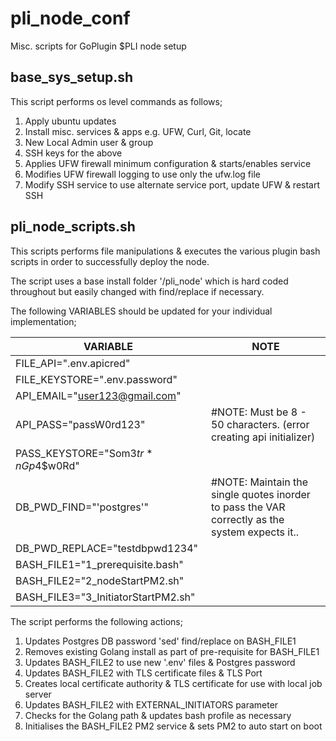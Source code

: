 # pli_node_conf
Misc. scripts for GoPlugin $PLI node setup


## base_sys_setup.sh

This script performs os level commands as follows;
1. Apply ubuntu updates
2. Install misc. services & apps e.g. UFW, Curl, Git, locate 
3. New Local Admin user & group
4. SSH keys for the above 
5. Applies UFW firewall minimum configuration & starts/enables service
6. Modifies UFW firewall logging to use only the ufw.log file
7. Modify SSH service to use alternate service port, update UFW & restart SSH


## pli_node_scripts.sh

This scripts performs file manipulations & executes the various plugin bash scripts in order 
to successfully deploy the node. 

The script uses a base install folder '/pli_node' which is hard coded throughout but easily changed 
with find/replace if necessary.

The following VARIABLES should be updated for your individual implementation;


| VARIABLE |  NOTE |
|----------|-------|
|FILE_API=".env.apicred"||
|FILE_KEYSTORE=".env.password"||
|API_EMAIL="user123@gmail.com"||
|API_PASS="passW0rd123"|              #NOTE: Must be 8 - 50 characters. (error creating api initializer)|
|PASS_KEYSTORE="Som3$tr*nGp4$$w0Rd"||
|DB_PWD_FIND="'postgres'"|            #NOTE: Maintain the single quotes inorder to pass the VAR correctly as the system expects it..|
|DB_PWD_REPLACE="testdbpwd1234"||
|BASH_FILE1="1_prerequisite.bash"||
|BASH_FILE2="2_nodeStartPM2.sh"||
|BASH_FILE3="3_InitiatorStartPM2.sh"||



The script performs the following actions;
1. Updates Postgres DB password 'sed' find/replace on BASH_FILE1
2. Removes existing Golang install as part of pre-requisite for BASH_FILE1
3. Updates BASH_FILE2 to use new '.env' files & Postgres password
4. Updates BASH_FILE2 with TLS certificate files & TLS Port
5. Creates local certificate authority & TLS certificate for use with local job server
6. Updates BASH_FILE2 with EXTERNAL_INITIATORS parameter
7. Checks for the Golang path & updates bash profile as necessary
8. Initialises the BASH_FILE2 PM2 service & sets PM2 to auto start on boot